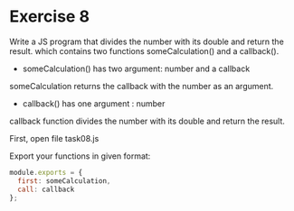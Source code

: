 #  Exercise 8

Write a JS program that divides the number with its double and return the result. 
which contains two functions someCalculation() and a callback().

- someCalculation() has two argument: number and a callback

someCalculation returns the callback with the number as an argument.

- callback() has one argument : number

callback function divides the number with its double and return the result.

First, open file task08.js

Export your functions in given format:

```js
module.exports = {
  first: someCalculation,
  call: callback
};
```
